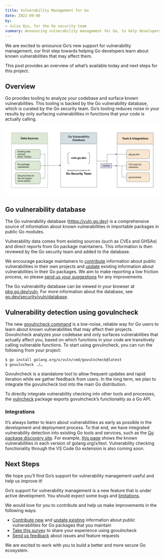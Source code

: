 ```yaml
---
title: Vulnerability Management for Go
date: 2022-09-06
by:
- Julie Qiu, for the Go security team
summary: Announcing vulnerability management for Go, to help developers learn about known vulnerabilities in their dependencies.
---
```


We are excited to announce Go’s new support for vulnerability management, our
first step towards helping Go developers learn about known vulnerabilities that
may affect them.

This post provides an overview of what’s available today and next steps for this project.

## Overview

Go provides tooling to analyze your codebase and surface known vulnerabilities.
This tooling is backed by the Go vulnerability database,
which is curated by the Go security team.
Go’s tooling reduces noise in your results by only surfacing vulnerabilities
in functions that your code is actually calling.

<div class="image">
  <center>
    <img src="vuln/architecture.png" alt="Architecture diagram of Go's vulnerability management system"></img>
  </center>
</div>

## Go vulnerability database

The Go vulnerability database (https://vuln.go.dev) is a comprehensive source
of information about known vulnerabilities in importable packages in public Go modules.

Vulnerability data comes from existing sources (such as CVEs and GHSAs)
and direct reports from Go package maintainers.
This information is then reviewed by the Go security team and added to the database.

We encourage package maintainers to [contribute](/s/vulndb-report-new)
information about public vulnerabilities in their own projects and [update](https://go.dev/s/vulndb-report-feedback)
existing information about vulnerabilities in their Go packages.
We aim to make reporting a low friction process,
so please [send us your suggestions](https://golang.org/s/vuln-feedback) for
any improvements.

The Go vulnerability database can be viewed in your browser at [pkg.go.dev/vuln](https://pkg.go.dev/vuln).
For more information about the database, see [go.dev/security/vuln/database](https://go.dev/security/vuln/database).

## Vulnerability detection using govulncheck

The new [govulncheck command](https://pkg.go.dev/golang.org/x/vuln/cmd/govulncheck) is a low-noise,
reliable way for Go users to learn about known vulnerabilities that may
affect their projects.
Govulncheck analyzes your codebase and only surfaces vulnerabilities that
actually affect you,
based on which functions in your code are transitively calling vulnerable functions.
To start using govulncheck, you can run the following from your project:
```
$ go install golang.org/x/vuln/cmd/govulncheck@latest
$ govulncheck ./…
```

Govulncheck is a standalone tool to allow frequent updates and rapid iteration
while we gather feedback from users.
In the long term, we plan to integrate the govulncheck tool into the main Go distribution.

To directly integrate vulnerability checking into other tools and processes,
the [vulncheck](golang.org/x/vuln/vulncheck) package exports govulncheck’s
functionality as a Go API.

### Integrations

It’s always better to learn about vulnerabilities as early as possible
in the development and deployment process.
To that end, we have integrated vulnerability detection into existing Go tools and services,
such as the [Go package discovery site](https://pkg.go.dev).
For example, [this page](https://pkg.go.dev/golang.org/x/text?tab=versions)
shows the known vulnerabilities in each version of golang.org/x/text.
Vulnerability checking functionality through the VS Code Go extension is also coming soon.


## Next Steps

We hope you’ll find Go’s support for vulnerability management useful and help us improve it!

Go’s support for vulnerability management is a new feature that is under active development.
You should expect some bugs and [limitations](https://pkg.go.dev/golang.org/x/vuln/cmd/govulncheck#hdr-Limitations).

We would love for you to contribute and help us make improvements in the
following ways:

- [Contribute new](https://golang.org/s/vulndb-report-new) and
  [update existing](https://go.dev/s/vulndb-report-feedback) information about
  public vulnerabilities for Go packages that you maintain
- [Take this survey](https://golang.org/s/govulncheck-feedback) to share your
  experience using govulncheck
- [Send us feedback](https://golang.org/s/vuln-feedback) about issues and
  feature requests

We are excited to work with you to build a better and more secure Go ecosystem.
